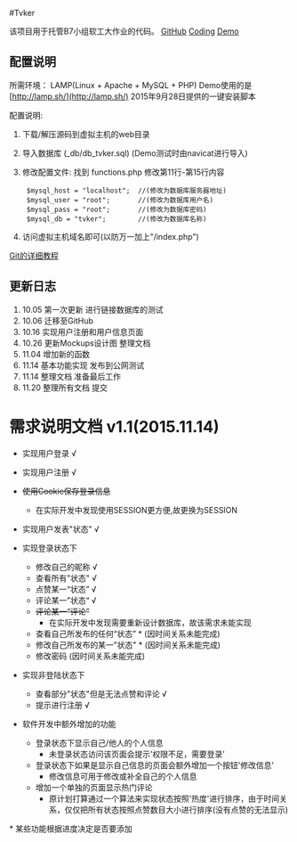 ﻿#Tvker

该项目用于托管B7小组软工大作业的代码。 [GitHub](https://www.github.com/banixc/tvker) [Coding](https://coding.net/u/banixc/p/Tvker/git) [Demo](http://tvker.banixc.com)

## 配置说明

所需环境：
LAMP(Linux + Apache + MySQL + PHP) Demo使用的是 [http://lamp.sh/](http://lamp.sh/) 2015年9月28日提供的一键安装脚本

配置说明:
1. 下载/解压源码到虚拟主机的web目录

2. 导入数据库 (_db/db_tvker.sql) (Demo测试时由navicat进行导入)

3. 修改配置文件: 找到 functions.php 修改第11行-第15行内容

        $mysql_host = "localhost";  //(修改为数据库服务器地址)
        $mysql_user = "root";       //(修改为数据库用户名)
        $mysql_pass = "root";       //(修改为数据库密码)
        $mysql_db = "tvker";        //(修改为数据库名称)

4. 访问虚拟主机域名即可(以防万一加上"/index.php")

[Git的详细教程](http://www.bootcss.com/p/git-guide/)

## 更新日志

1. 10.05 第一次更新 进行链接数据库的测试
2. 10.06 迁移至GitHub
3. 10.16 实现用户注册和用户信息页面
4. 10.26 更新Mockups设计图 整理文档
5. 11.04 增加新的函数
6. 11.14 基本功能实现 发布到公网测试
7. 11.14 整理文档 准备最后工作
8. 11.20 整理所有文档 提交

# 需求说明文档 v1.1(2015.11.14)

* 实现用户登录 √
* 实现用户注册 √
* ~~使用Cookie保存登录信息~~
  * 在实际开发中发现使用SESSION更方便,故更换为SESSION
* 实现用户发表"状态" √
* 实现登录状态下
    * 修改自己的昵称 √
    * 查看所有"状态" √
    * 点赞某一“状态” √
    * 评论某一”状态“ √
    * ~~评论某一“评论”~~
      * 在实际开发中发现需要重新设计数据库，故该需求未能实现
    * 查看自己所发布的任何“状态” * (因时间关系未能完成)
    * 修改自己所发布的某一"状态" * (因时间关系未能完成)
    * 修改密码 (因时间关系未能完成)
* 实现非登陆状态下
    * 查看部分"状态"但是无法点赞和评论 √
    * 提示进行注册 √

* 软件开发中额外增加的功能
    * 登录状态下显示自己/他人的个人信息
        * 未登录状态访问该页面会提示'权限不足，需要登录'
    * 登录状态下如果是显示自己信息的页面会额外增加一个按钮'修改信息'
        * 修改信息可用于修改或补全自己的个人信息
    * 增加一个单独的页面显示热门评论
        * 原计划打算通过一个算法来实现状态按照'热度'进行排序，由于时间关系，仅仅把所有状态按照点赞数目大小进行排序(没有点赞的无法显示)



\* 某些功能根据进度决定是否要添加






